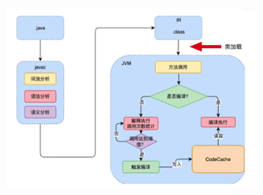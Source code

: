 ![image-20220918174620934](https://raw.githubusercontent.com/erdengk/picGo/main/img/202209181918039.png)











